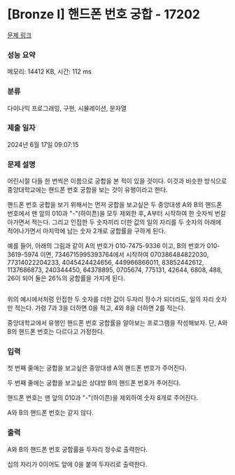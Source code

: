 # [Bronze I] 핸드폰 번호 궁합 - 17202 

[문제 링크](https://www.acmicpc.net/problem/17202) 

### 성능 요약

메모리: 14412 KB, 시간: 112 ms

### 분류

다이나믹 프로그래밍, 구현, 시뮬레이션, 문자열

### 제출 일자

2024년 6월 17일 09:07:15

### 문제 설명

<p>어린시절 다들 한 번씩은 이름으로 궁합을 본 적이 있을 것이다. 이것과 비슷한 방식으로 중앙대학교에는 핸드폰 번호 궁합을 보는 것이 유행이라고 한다.</p>

<p>핸드폰 번호 궁합을 보기 위해서는 먼저 궁합을 보고싶은 두 중앙대생 A와 B의 핸드폰 번호에서 맨 앞의 010과 "-"(하이픈)을 모두 제외한 후<strong>, </strong>A부터 시작하여 한 숫자씩 번갈아가면서 적는다. 그리고 인접한 두 숫자끼리 더한 값의 일의 자리를 두 숫자의 아래에 적어나가면서 마지막에 남는 숫자 2개로 궁합률을 구하게 된다.</p>

<p>예를 들어, 아래의 그림과 같이 A의 번호가 010-7475-9336 이고, B의 번호가 010-3619-5974 이면, 7346715995393764에서 시작하여 070386484822030, 77314022204233, 4045424424656, 449966866011, 83852442612, 1137686873, 240344450, 64378895, 0705674, 775131, 42644, 6808, 488, 26이 되어 둘은 26%의 궁합률을 가지게 된다.</p>

<p style="text-align: center;"><img alt="" src=""></p>

<p>위의 예시에서처럼 인접한 두 숫자를 더한 값이 두자리 정수가 되더라도, 일의 자리 숫자만 적는다. 가령 7과 3을 더하면 0을 적고, 4와 8을 더하면 2를 적는다.</p>

<p>중앙대학교에서 유행인 핸드폰 번호 궁합률을 알아보는 프로그램을 작성해보자. 단, A와 B의 핸드폰 번호는 다르다고 가정한다.</p>

### 입력 

 <p>첫 번째 줄에는 궁합을 보고싶은 중앙대생 A의 핸드폰 번호가 주어진다.</p>

<p>두 번째 줄에는 궁합을 보고싶은 상대방 B의 핸드폰 번호가 주어진다.</p>

<p>핸드폰 번호는 맨 앞의 010과 "-"(하이픈)을 제외하여 숫자 8개로 주어진다.</p>

<p>A와 B의 핸드폰 번호는 같지 않다.</p>

### 출력 

 <p>A와 B의 핸드폰 번호 궁합률을 두자리 정수로 출력한다.</p>

<p>십의 자리가 0이어도 앞에 0을 붙여 두자리로 출력한다.</p>

